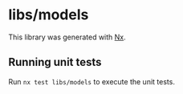 # libs/models

This library was generated with [Nx](https://nx.dev).

## Running unit tests

Run `nx test libs/models` to execute the unit tests.
